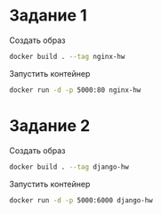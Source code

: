 # Задание 1

Создать образ
   ```bash
   docker build . --tag nginx-hw
   ```
Запустить контейнер
   ```bash
   docker run -d -p 5000:80 nginx-hw
   ```

# Задание 2

Создать образ
   ```bash
   docker build . --tag django-hw
   ```
Запустить контейнер
   ```bash
   docker run -d -p 5000:6000 django-hw
   ```
